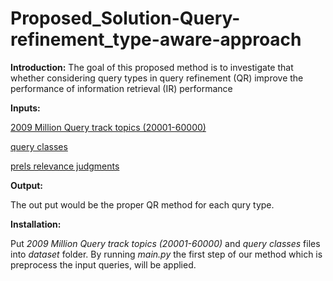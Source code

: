 #  Proposed_Solution-Query-refinement_type-aware-approach

**Introduction:**
The goal of this proposed method is to investigate that whether considering query types in query refinement (QR) improve the performance of information retrieval (IR) performance

**Inputs:**

[2009 Million Query track topics (20001-60000)](https://trec.nist.gov/data/million.query09.html)

[query classes](https://trec.nist.gov/data/million.query09.html)

[prels relevance judgments](https://trec.nist.gov/data/million.query09.html)

**Output:**

The out put would be the proper QR method for each qury type.

**Installation:**

Put *2009 Million Query track topics (20001-60000)* and *query classes* files into *dataset* folder. By running *main.py* the first step of our method which is preprocess the input queries, will be applied.

